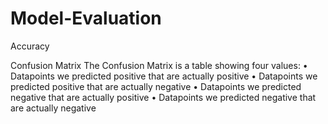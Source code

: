 # Model-Evaluation

Accuracy



Confusion Matrix
The Confusion Matrix is a table showing four values:
• Datapoints we predicted positive that are actually positive
• Datapoints we predicted positive that are actually negative
• Datapoints we predicted negative that are actually positive
• Datapoints we predicted negative that are actually negative
